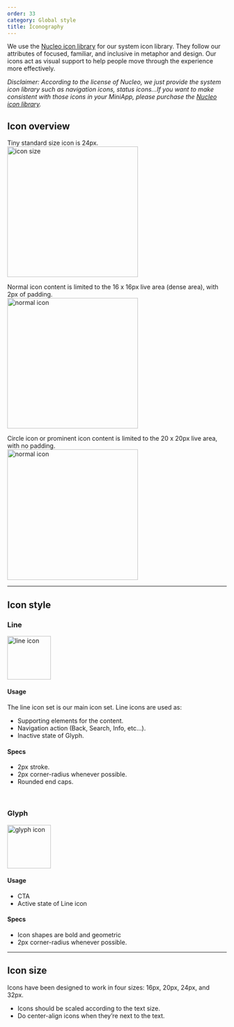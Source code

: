 ```yaml
---
order: 33
category: Global style
title: Iconography
---
```


We use the [Nucleo icon library](https://nucleoapp.com/) for our system icon library. They follow our attributes of focused, familiar, and inclusive in metaphor and design. Our icons act as visual support to help people move through the experience more effectively.

*Disclaimer: According to the license of Nucleo, we just provide the system icon library such as navigation icons, status icons...If you want to make consistent with those icons in your MiniApp, please purchase the [Nucleo icon library](https://nucleoapp.com/).*

## Icon overview

Tiny standard size icon is 24px.
</br>
<img class="img-basic" src="https://salt.tikicdn.com/ts/social/8d/a2/30/cdcaf1f36812d29caf0c1387b77d6029.png" alt="icon size" style="height: 300px" >
</br>

Normal icon content is limited to the 16 x 16px live area (dense area), with 2px of padding.
</br>
<img class="img-basic" src="https://salt.tikicdn.com/ts/social/a4/9a/af/61dc1ff3e7cce3008fb357794b9cb279.png" alt="normal icon" style="height: 300px" >
</br>

Circle icon or prominent icon content is limited to the 20 x 20px live area, with no padding.
</br>
<img class="img-basic" src="https://salt.tikicdn.com/ts/social/6e/cd/0a/65e110e4a4a2646b75f2c264ff477ed4.png" alt="normal icon" style="height: 300px" >

---

## Icon style

### **Line**
<img class="img-basic" src="https://salt.tikicdn.com/ts/social/9b/1b/79/2b4de89a0e44b329bcb6b81836a976f9.png" alt="line icon" style="height: 100px" >

#### Usage
The line icon set is our main icon set. Line icons are used as:
- Supporting elements for the content.
- Navigation action (Back, Search, Info, etc...).
- Inactive state of Glyph.

#### Specs
- 2px stroke.
- 2px corner-radius whenever possible.
- Rounded end caps.

</br>

### **Glyph**
<img class="img-basic" src="https://salt.tikicdn.com/ts/social/ec/9c/42/7bd49b1602da727010533c372517d6e8.png" alt="glyph icon" style="height: 100px" >

#### Usage
- CTA
- Active state of Line icon

#### Specs
- Icon shapes are bold and geometric
- 2px corner-radius whenever possible.

---

## Icon size
Icons have been designed to work in four sizes: 16px, 20px, 24px, and 32px.
- Icons should be scaled according to the text size.
- Do center-align icons when they’re next to the text.
